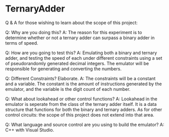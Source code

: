# TernaryAdder

Q & A for those wishing to learn about the scope of this project:

Q: Why are you doing this?
A: The reason for this experiment is to determine whether or not a ternary adder can surpass a binary adder in terms of speed.

Q: How are you going to test this?
A: Emulating both a binary and ternary adder, and testing the speed of each under different constraints using a set of pseudorandomly generated decimal integers. The emulator will be responsible for generating and converting the numbers.

Q: Different Constraints? Elaborate.
A: The constraints will be a constant and a variable. The constant is the amount of instructions generated by the emulator, and the variable is the digit count of each number.

Q: What about lookahead or other control functions?
A: Lookahead in the emulator is seperate from the class of the ternary adder itself. It is a data structure that functions for both the binary and ternary adders. As for other control circuits: the scope of this project does not extend into that area.

Q: What language and source control are you using to build the emulator?
A: C++ with Visual Studio.
